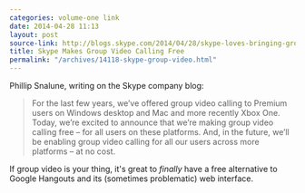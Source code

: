 ```yaml
---
categories: volume-one link
date: 2014-04-28 11:13
layout: post
source-link: http://blogs.skype.com/2014/04/28/skype-loves-bringing-groups-together-with-free-group-video-calling/
title: Skype Makes Group Video Calling Free
permalink: "/archives/14118-skype-group-video.html"
---
```



Phillip Snalune, writing on the Skype company blog: 

> For the last few years, we’ve offered group video calling to Premium users on Windows desktop and Mac and more recently Xbox One. Today, we’re excited to announce that we’re making group video calling free – for all users on these platforms. And, in the future, we’ll be enabling group video calling for all our users across more platforms – at no cost.

If group video is your thing, it's great to _finally_ have a free alternative to Google Hangouts and its (sometimes problematic) web interface. 
